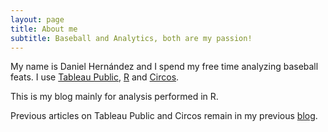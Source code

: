 ```yaml
---
layout: page
title: About me
subtitle: Baseball and Analytics, both are my passion!
---
```


My name is Daniel Hernández and I spend my free time analyzing baseball feats.
I use [Tableau Public](https://public.tableau.com/s/), [R](https://cran.r-project.org/) and [Circos](www.circos.ca).

This is my blog mainly for analysis performed in R.

Previous articles on Tableau Public and Circos remain in my previous [blog](http://graficosymetricas.wordpress.com).
